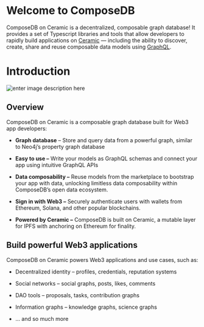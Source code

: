 # Welcome to ComposeDB
ComposeDB on Ceramic is a decentralized, composable graph database! It provides a set of Typescript libraries and tools that allow developers to rapidly build applications on [Ceramic](https://ceramic.network/) — including the ability to discover, create, share and reuse composable data models using [GraphQL](https://www.graphql.org/).

 
# Introduction
![enter image description here](https://s3.us-west-2.amazonaws.com/secure.notion-static.com/4a148100-a682-442a-b57d-9e2d1c9d78fb/Screen_Shot_2022-11-14_at_10.00.08_AM.png?X-Amz-Algorithm=AWS4-HMAC-SHA256&X-Amz-Content-Sha256=UNSIGNED-PAYLOAD&X-Amz-Credential=AKIAT73L2G45EIPT3X45/20221202/us-west-2/s3/aws4_request&X-Amz-Date=20221202T203023Z&X-Amz-Expires=86400&X-Amz-Signature=0a2d67dac0258ae38b8ff043b5f7500026607d5c01a3eaafbe7d713c93d25239&X-Amz-SignedHeaders=host&response-content-disposition=filename=%22Screen%2520Shot%25202022-11-14%2520at%252010.00.08%2520AM.png%22&x-id=GetObject)

## Overview
ComposeDB on Ceramic is a composable graph database built for Web3 app developers:

-  **Graph database** – Store and query data from a powerful graph, similar to Neo4j’s property graph database

-  **Easy to use –** Write your models as GraphQL schemas and connect your app using intuitive GraphQL APIs

-  **Data composability –** Reuse models from the marketplace to bootstrap your app with data, unlocking limitless data composability within ComposeDB’s open data ecosystem.

-  **Sign in with Web3 –** Securely authenticate users with wallets from Ethereum, Solana, and other popular blockchains.

-  **Powered by Ceramic –** ComposeDB is built on Ceramic, a mutable layer for IPFS with anchoring on Ethereum for finality.



## Build powerful Web3 applications
ComposeDB on Ceramic powers Web3 applications and use cases, such as:

- Decentralized identity – profiles, credentials, reputation systems

- Social networks – social graphs, posts, likes, comments

- DAO tools – proposals, tasks, contribution graphs

- Information graphs – knowledge graphs, science graphs

- … and so much more
